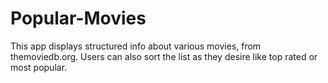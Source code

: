 # Popular-Movies
This app displays structured info about various movies, from themoviedb.org. Users can also sort the list as they desire like top rated or most popular.
